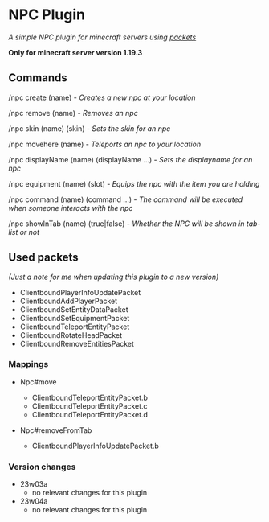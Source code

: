 # NPC Plugin
_A simple NPC plugin for minecraft servers using [packets](https://wiki.vg/Protocol)_

**Only for minecraft server version 1.19.3**

## Commands

/npc create (name) - _Creates a new npc at your location_

/npc remove (name) - _Removes an npc_

/npc skin (name) (skin) - _Sets the skin for an npc_

/npc movehere (name) - _Teleports an npc to your location_

/npc displayName (name) (displayName ...) - _Sets the displayname for an npc_

/npc equipment (name) (slot) - _Equips the npc with the item you are holding_

/npc command (name) (command ...) - _The command will be executed when someone interacts with the npc_

/npc showInTab (name) (true|false) - _Whether the NPC will be shown in tab-list or not_

## Used packets

_(Just a note for me when updating this plugin to a new version)_

- ClientboundPlayerInfoUpdatePacket
- ClientboundAddPlayerPacket
- ClientboundSetEntityDataPacket
- ClientboundSetEquipmentPacket
- ClientboundTeleportEntityPacket
- ClientboundRotateHeadPacket
- ClientboundRemoveEntitiesPacket

### Mappings

- Npc#move
  - ClientboundTeleportEntityPacket.b
  - ClientboundTeleportEntityPacket.c
  - ClientboundTeleportEntityPacket.d

- Npc#removeFromTab
  - ClientboundPlayerInfoUpdatePacket.b

### Version changes

- 23w03a
  - no relevant changes for this plugin
- 23w04a
  - no relevant changes for this plugin
